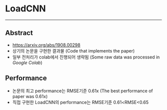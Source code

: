 # __LoadCNN__
---

## Abstract
- https://arxiv.org/abs/1908.00298
- 상기의 논문을 구현한 결과물 (Code that implements the paper)
- 일부 전처리가 colab에서 진행되어 생략됨 (Some raw data was processed in *Google Colab*)

## Performance
- 논문의 최고 performance는 RMSE기준 0.61x (The best performance of paper was 0.61x)
- 직접 구현한 LoadCNN의 performance는 RMSE기준 0.61<RMSE<0.65